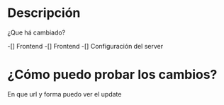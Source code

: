 # Descripción
¿Que há cambiado?

-[] Frontend
-[] Frontend
-[] Configuración del server

# ¿Cómo puedo probar los cambios?
En que url y forma puedo ver el update
